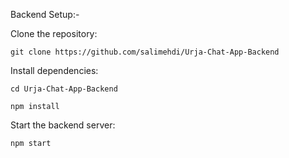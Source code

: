 Backend Setup:-

Clone the repository:
```
git clone https://github.com/salimehdi/Urja-Chat-App-Backend
```

Install dependencies:
```
cd Urja-Chat-App-Backend
```
```
npm install
```

Start the backend server:
```
npm start
```
